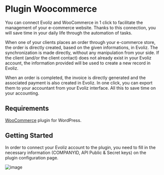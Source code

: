# Plugin Woocommerce

You can connect Evoliz and WooCommerce in 1 click to facilitate the management of your e-commerce website. Thanks to this connection, you will save time in your daily life through the automation of tasks. 

When one of your clients places an order through your e-commerce store, the order is directly created, based on the given informations, in Evoliz. The synchronization is made directly, without any manipulation from your side.
If the client (and/or the client contact) does not already exist in your Evoliz account, the information provided will be used to create a new record in Evoliz.

When an order is completed, the invoice is directly generated and the associated payment is also created in Evoliz. In one click, you can export them to your accountant from your Evoliz interface. All this to save time on your accounting.

## Requirements

[WooCommerce](https://fr.wordpress.org/plugins/woocommerce/) plugin for WordPress. 

## Getting Started

In order to connect your Evoliz account to the plugin, you need to fill in the necessary information (COMPANYID, API Public & Secret keys) on the plugin configuration page.

![image](https://user-images.githubusercontent.com/40592871/181478160-a921bced-8e75-450e-9f81-4205b50617a9.png)

